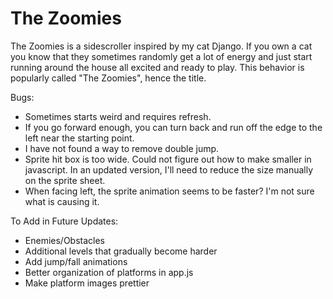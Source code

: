 # The Zoomies

The Zoomies is a sidescroller inspired by my cat Django. If you own a cat you know that they sometimes randomly get a lot of energy and just start running around the house all excited and ready to play. This behavior is popularly called "The Zoomies", hence the title.

Bugs:
- Sometimes starts weird and requires refresh.
- If you go forward enough, you can turn back and run off the edge to the left near the starting point.
- I have not found a way to remove double jump.
- Sprite hit box is too wide. Could not figure out how to make smaller in javascript. In an updated version, I'll need to reduce the size manually on the sprite sheet.
- When facing left, the sprite animation seems to be faster? I'm not sure what is causing it.


To Add in Future Updates:
- Enemies/Obstacles
- Additional levels that gradually become harder
- Add jump/fall animations
- Better organization of platforms in app.js
- Make platform images prettier